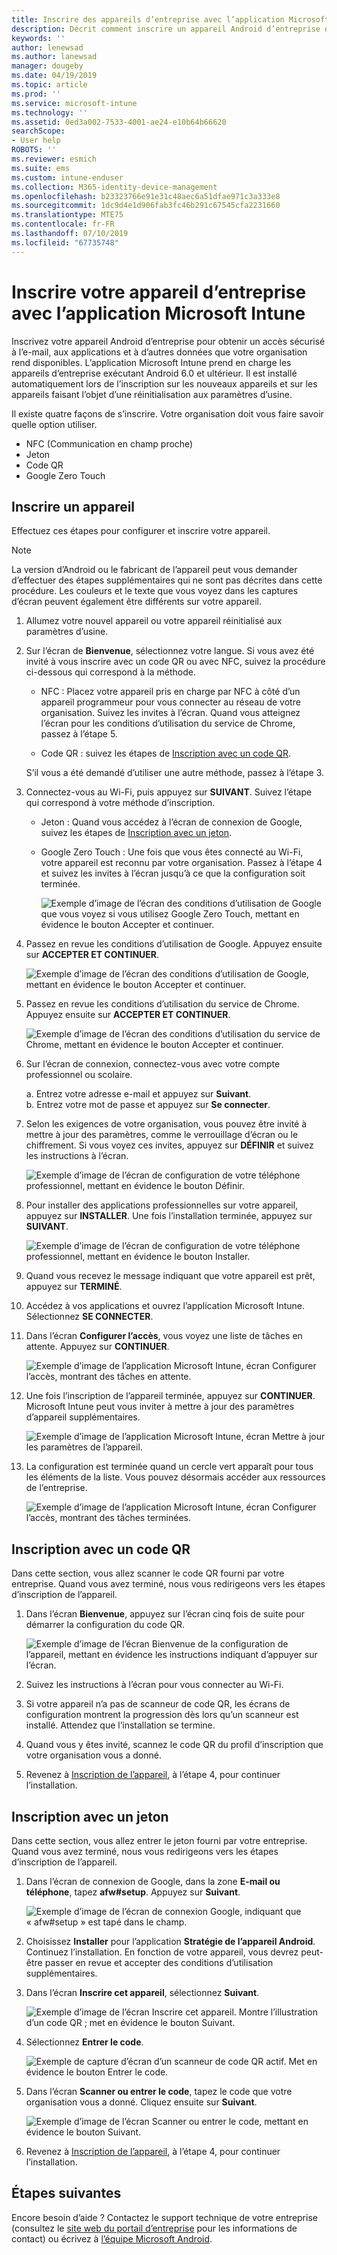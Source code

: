 ```yaml
---
title: Inscrire des appareils d’entreprise avec l’application Microsoft Intune | Microsoft Docs
description: Décrit comment inscrire un appareil Android d’entreprise dans Intune
keywords: ''
author: lenewsad
ms.author: lanewsad
manager: dougeby
ms.date: 04/19/2019
ms.topic: article
ms.prod: ''
ms.service: microsoft-intune
ms.technology: ''
ms.assetid: 0ed3a002-7533-4001-ae24-e10b64b66620
searchScope:
- User help
ROBOTS: ''
ms.reviewer: esmich
ms.suite: ems
ms.custom: intune-enduser
ms.collection: M365-identity-device-management
ms.openlocfilehash: b23323766e91e31c48aec6a51dfae971c3a333e8
ms.sourcegitcommit: 1dc9d4e1d906fab3fc46b291c67545cfa2231660
ms.translationtype: MTE75
ms.contentlocale: fr-FR
ms.lasthandoff: 07/10/2019
ms.locfileid: "67735748"
---
```

# <a name="enroll-your-corporate-device-with-the-microsoft-intune-app"></a>Inscrire votre appareil d’entreprise avec l’application Microsoft Intune

Inscrivez votre appareil Android d’entreprise pour obtenir un accès sécurisé à l’e-mail, aux applications et à d’autres données que votre organisation rend disponibles. L’application Microsoft Intune prend en charge les appareils d’entreprise exécutant Android 6.0 et ultérieur. Il est installé automatiquement lors de l’inscription sur les nouveaux appareils et sur les appareils faisant l’objet d’une réinitialisation aux paramètres d’usine. 

Il existe quatre façons de s’inscrire. Votre organisation doit vous faire savoir quelle option utiliser.
 
* NFC (Communication en champ proche)  
* Jeton  
* Code QR   
* Google Zero Touch  

## <a name="enroll-device"></a>Inscrire un appareil 
Effectuez ces étapes pour configurer et inscrire votre appareil.  

> [!NOTE]
> La version d’Android ou le fabricant de l’appareil peut vous demander d’effectuer des étapes supplémentaires qui ne sont pas décrites dans cette procédure. Les couleurs et le texte que vous voyez dans les captures d’écran peuvent également être différents sur votre appareil.  

1. Allumez votre nouvel appareil ou votre appareil réinitialisé aux paramètres d’usine.  
2. Sur l’écran de **Bienvenue**, sélectionnez votre langue.   Si vous avez été invité à vous inscrire avec un code QR ou avec NFC, suivez la procédure ci-dessous qui correspond à la méthode.  
     * NFC : Placez votre appareil pris en charge par NFC à côté d’un appareil programmeur pour vous connecter au réseau de votre organisation. Suivez les invites à l’écran. Quand vous atteignez l’écran pour les conditions d’utilisation du service de Chrome, passez à l’étape 5.  

     * Code QR : suivez les étapes de [Inscription avec un code QR](#qr-code-enrollment).  

     S’il vous a été demandé d’utiliser une autre méthode, passez à l’étape 3.    

1. Connectez-vous au Wi-Fi, puis appuyez sur **SUIVANT**. Suivez l’étape qui correspond à votre méthode d’inscription. 

    * Jeton : Quand vous accédez à l’écran de connexion de Google, suivez les étapes de [Inscription avec un jeton](#token-enrollment).    
    * Google Zero Touch : Une fois que vous êtes connecté au Wi-Fi, votre appareil est reconnu par votre organisation. Passez à l’étape 4 et suivez les invites à l’écran jusqu’à ce que la configuration soit terminée.    
 
       ![Exemple d’image de l’écran des conditions d’utilisation de Google que vous voyez si vous utilisez Google Zero Touch, mettant en évidence le bouton Accepter et continuer.](./media/google-zero-touch-intune-app-01.png)   
   
4. Passez en revue les conditions d’utilisation de Google. Appuyez ensuite sur **ACCEPTER ET CONTINUER**.  

      ![Exemple d’image de l’écran des conditions d’utilisation de Google, mettant en évidence le bouton Accepter et continuer.](./media/fully-managed-intune-app-04.png)   

6. Passez en revue les conditions d’utilisation du service de Chrome. Appuyez ensuite sur **ACCEPTER ET CONTINUER**.  

   ![Exemple d’image de l’écran des conditions d’utilisation du service de Chrome, mettant en évidence le bouton Accepter et continuer.](./media/fully-managed-intune-app-06.png)   

7. Sur l’écran de connexion, connectez-vous avec votre compte professionnel ou scolaire.   

    a. Entrez votre adresse e-mail et appuyez sur **Suivant**.      
    b. Entrez votre mot de passe et appuyez sur **Se connecter**.  

8. Selon les exigences de votre organisation, vous pouvez être invité à mettre à jour des paramètres, comme le verrouillage d’écran ou le chiffrement. Si vous voyez ces invites, appuyez sur **DÉFINIR** et suivez les instructions à l’écran.  

   ![Exemple d’image de l’écran de configuration de votre téléphone professionnel, mettant en évidence le bouton Définir.](./media/fully-managed-intune-app-10.png)   

9. Pour installer des applications professionnelles sur votre appareil, appuyez sur **INSTALLER**. Une fois l’installation terminée, appuyez sur **SUIVANT**.  

   ![Exemple d’image de l’écran de configuration de votre téléphone professionnel, mettant en évidence le bouton Installer.](./media/fully-managed-intune-app-11.png)   

10. Quand vous recevez le message indiquant que votre appareil est prêt, appuyez sur **TERMINÉ**. 

11. Accédez à vos applications et ouvrez l’application Microsoft Intune. Sélectionnez **SE CONNECTER**. 

12. Dans l’écran **Configurer l’accès**, vous voyez une liste de tâches en attente. Appuyez sur **CONTINUER**.  

       ![Exemple d’image de l’application Microsoft Intune, écran Configurer l’accès, montrant des tâches en attente.](./media/fully-managed-intune-app-14.png)   

13. Une fois l’inscription de l’appareil terminée, appuyez sur **CONTINUER**. Microsoft Intune peut vous inviter à mettre à jour des paramètres d’appareil supplémentaires.   

       ![Exemple d’image de l’application Microsoft Intune, écran Mettre à jour les paramètres de l’appareil.](./media/fully-managed-intune-app-15-2.png)   

14. La configuration est terminée quand un cercle vert apparaît pour tous les éléments de la liste. Vous pouvez désormais accéder aux ressources de l’entreprise.  

       ![Exemple d’image de l’application Microsoft Intune, écran Configurer l’accès, montrant des tâches terminées.](./media/fully-managed-intune-app-16.png)   


## <a name="qr-code-enrollment"></a>Inscription avec un code QR  
Dans cette section, vous allez scanner le code QR fourni par votre entreprise.  Quand vous avez terminé, nous vous redirigeons vers les étapes d’inscription de l’appareil.     
  
1. Dans l’écran **Bienvenue**, appuyez sur l’écran cinq fois de suite pour démarrer la configuration du code QR.  

   ![Exemple d’image de l’écran Bienvenue de la configuration de l’appareil, mettant en évidence les instructions indiquant d’appuyer sur l’écran.](./media/qr-code-intune-app-01.png)  

2. Suivez les instructions à l’écran pour vous connecter au Wi-Fi.  
3. Si votre appareil n’a pas de scanneur de code QR, les écrans de configuration montrent la progression dès lors qu’un scanneur est installé. Attendez que l’installation se termine.  
4. Quand vous y êtes invité, scannez le code QR du profil d’inscription que votre organisation vous a donné.  
5. Revenez à [Inscription de l’appareil](#enroll-device), à l’étape 4, pour continuer l’installation.  

## <a name="token-enrollment"></a>Inscription avec un jeton  
Dans cette section, vous allez entrer le jeton fourni par votre entreprise. Quand vous avez terminé, nous vous redirigeons vers les étapes d’inscription de l’appareil.  

1. Dans l’écran de connexion de Google, dans la zone **E-mail ou téléphone**, tapez **afw#setup**. Appuyez sur **Suivant**. 

   ![Exemple d’image de l’écran de connexion Google, indiquant que « afw#setup » est tapé dans le champ.](./media/token-intune-app-01.png)   

2. Choisissez **Installer** pour l’application **Stratégie de l’appareil Android**. Continuez l’installation. En fonction de votre appareil, vous devrez peut-être passer en revue et accepter des conditions d’utilisation supplémentaires.    

3. Dans l’écran **Inscrire cet appareil**, sélectionnez **Suivant**.  

   ![Exemple d’image de l’écran Inscrire cet appareil. Montre l’illustration d’un code QR ; met en évidence le bouton Suivant.](./media/token-intune-app-02.png)  

4. Sélectionnez **Entrer le code**.

   ![Exemple de capture d’écran d’un scanneur de code QR actif. Met en évidence le bouton Entrer le code.](./media/token-intune-app-03.png)  

5. Dans l’écran **Scanner ou entrer le code**, tapez le code que votre organisation vous a donné.  Cliquez ensuite sur **Suivant**.  

   ![Exemple d’image de l’écran Scanner ou entrer le code, mettant en évidence le bouton Suivant.](./media/token-intune-app-04.png)  

6. Revenez à [Inscription de l’appareil](#enroll-device), à l’étape 4, pour continuer l’installation.  



## <a name="next-steps"></a>Étapes suivantes   
Encore besoin d’aide ? Contactez le support technique de votre entreprise (consultez le [site web du portail d’entreprise](https://go.microsoft.com/fwlink/?linkid=2010980) pour les informations de contact) ou écrivez à <a href="mailto:wintunedroidfbk@microsoft.com?subject=I'm having trouble with enrolling my Android device&body=Describe the issue you're experiencing here.">l’équipe Microsoft Android</a>.  
